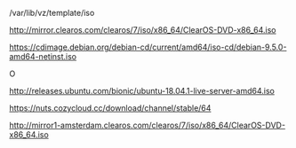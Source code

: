 /var/lib/vz/template/iso



http://mirror.clearos.com/clearos/7/iso/x86_64/ClearOS-DVD-x86_64.iso

https://cdimage.debian.org/debian-cd/current/amd64/iso-cd/debian-9.5.0-amd64-netinst.iso

O

http://releases.ubuntu.com/bionic/ubuntu-18.04.1-live-server-amd64.iso


https://nuts.cozycloud.cc/download/channel/stable/64

http://mirror1-amsterdam.clearos.com/clearos/7/iso/x86_64/ClearOS-DVD-x86_64.iso
